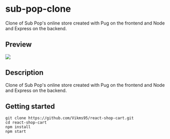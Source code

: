 # sub-pop-clone
Clone of Sub Pop's online store created with Pug on the frontend and Node and Express on the backend.

## Preview
<img src="https://www.dylanarveson.com/static/media/sub-pop-clone.9f6d637047c4757424a7.gif" />

## Description
Clone of Sub Pop's online store created with Pug on the frontend and Node and Express on the backend.

## Getting started
```
git clone https://github.com/Vikms95/react-shop-cart.git
cd react-shop-cart
npm install
npm start
```

